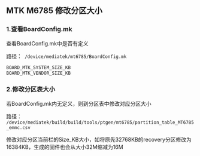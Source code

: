 ## MTK M6785 修改分区大小

### 1.查看BoardConfig.mk

查看BoardConfig.mk中是否有定义

路径：` /device/mediatek/mt6785/BoardConfig.mk`

```makefile
BOARD_MTK_SYSTEM_SIZE_KB
BOARD_MTK_VENDOR_SIZE_KB
```

### 2.修改分区表大小

若BoardConfig.mk内无定义，则到分区表中修改对应分区大小

路径： `/device/mediatek/build/build/tools/ptgen/mt6785/partition_table_MT6785_emmc.csv`

修改对应分区当前栏的Size_KB大小，如将原先32768KB的recovery分区修改为16384KB，生成的固件也会从大小32M缩减为16M

